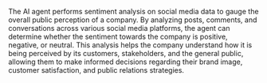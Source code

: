 <a name="description"></a>

The AI agent performs sentiment analysis on social media data to gauge the overall public perception of a company. By analyzing posts, comments, and conversations across various social media platforms, the agent can determine whether the sentiment towards the company is positive, negative, or neutral. This analysis helps the company understand how it is being perceived by its customers, stakeholders, and the general public, allowing them to make informed decisions regarding their brand image, customer satisfaction, and public relations strategies.